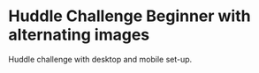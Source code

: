 # Huddle Challenge Beginner with alternating images
Huddle challenge with desktop and mobile set-up.
